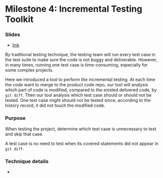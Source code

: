# Milestone 4: Incremental Testing Toolkit

###  Slides
 - [link](https://youtu.be/GsuOUdD1swY)

By traditional testing technique, the testing team will run every test case in the test suite to make sure the code is not buggy and deliverable.
However, in many times, running one test case is time-consuming, especially for some complex projects.

Here we introduced a tool to perform the incremental testing.  At each time the code want to merge to the product code repo, our tool will analysis which part of code is modified, compared to the existed delivered code, by `git diff`.  Then our tool analysis which test case should or should not be tested. One test case might should not be tested since, according to the history record, it did not touch the modified code.

### Purpose
When testing the project, determine which test case is unnecessary to test and skip that case. 

A test case is no need to test when its covered statements did not appear in `git diff`.

### Technique details


- 
